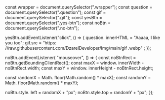 const wrapper = document.querySelector(".wrapper"); 
const question = document.querySelector(".question"); 
const gif = document.querySelector(".gif"); 
const yesBtn = document.querySelector(".yes-btn"); 
const noBtn = document.querySelector(".no-btn"); 

yesBtn.addEventListener("click", () => { 
   question. innerHTML = "Aaaaa, I like you too"; 
   gif.src = 
     “https: //raw.githubusercontent.com/DzarelDeveloper/Img/main/gif .webp" ; 
}); 

noBtn.addEventListener( "mouseover", () => { 
  const noBtnRect = noBtn.getBoundingClientRect(); 
  const maxX = window. innerWidth - noBtnRect.width; 
  const maxY = window. innerHeight - noBtnRect.height; 

  const randomX = Math. floor(Math.random() * maxX); 
  const randomY = Math. floor(Math.random() * maxY); 

  noBtn.style. left = randomX + "px"; 
  noBtn.style.top = randomY + "px"; 
});
